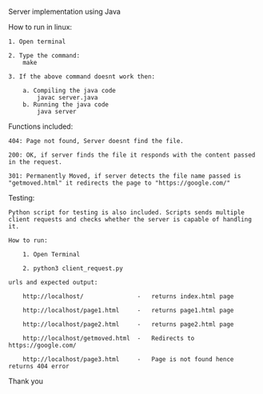 Server implementation using Java

How to run in linux:

    1. Open terminal

    2. Type the command:
        make
    
    3. If the above command doesnt work then:

        a. Compiling the java code
            javac server.java
        b. Running the java code
            java server


Functions included:

    404: Page not found, Server doesnt find the file.

    200: OK, if server finds the file it responds with the content passed in the request.

    301: Permanently Moved, if server detects the file name passed is "getmoved.html" it redirects the page to "https://google.com/"

Testing:

    Python script for testing is also included. Scripts sends multiple client requests and checks whether the server is capable of handling it.

    How to run:

        1. Open Terminal 

        2. python3 client_request.py

    urls and expected output:

        http://localhost/               -   returns index.html page

        http://localhost/page1.html     -   returns page1.html page

        http://localhost/page2.html     -   returns page2.html page

        http://localhost/getmoved.html  -   Redirects to https://google.com/

        http://localhost/page3.html     -   Page is not found hence returns 404 error

Thank you